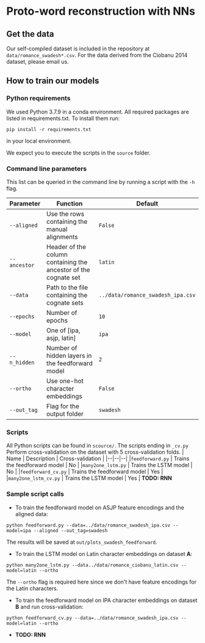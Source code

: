 # Proto-word reconstruction with NNs

## Get the data

Our self-compiled dataset is included in the repository at `data/romance_swadesh*.csv`. For the data derived from the Ciobanu 2014 dataset, please email us.

## How to train our models

### Python requirements
We used Python 3.7.9 in a conda environment. All required packages are listed in requirements.txt. To install them run:

    pip install -r requirements.txt
in your local environment.

We expect you to execute the scripts in the `source` folder.

### Command line parameters
This list can be queried in the command line by running a script with the `-h` flag.

| Parameter | Function | Default |
|--|--|--|
|`--aligned` | Use the rows containing the manual alignments | `False` |
|`--ancestor` | Header of the column containing the ancestor of the cognate set | `latin`
|`--data` | Path to the file containing the cognate sets | `../data/romance_swadesh_ipa.csv`|
|`--epochs` | Number of epochs | `10` |
|`--model`| One of [ipa, asjp, latin] | `ipa` |
|`--n_hidden` | Number of hidden layers in the feedforward model | `2` |
|`--ortho` | Use one-hot character embeddings  | `False` |
|`--out_tag` | Flag for the output folder | `swadesh` |

### Scripts
All Python scripts can be found in `scource/`. The scripts ending in `_cv.py` Perform cross-validation on the dataset
with 5 cross-validation folds. 
| Name | Description | Cross-validation |
|--|--|--|
|`feedforward.py` | Trains the feedforward model | No |
|`many2one_lstm.py` | Trains the LSTM model | No |
|`feedforward_cv.py` | Trains the feedforward model | Yes |
|`many2one_lstm_cv.py` | Trains the LSTM model | Yes |
**TODO: RNN**

### Sample script calls
* To train the feedforward model on ASJP feature encodings and the aligned data:

 `python feedforward.py --data=../data/romance_swadesh_ipa.csv --model=ipa --aligned --out_tag=swadesh`
 
 The results will be saved at `out/plots_swadesh_feedforward`.
* To train the LSTM model on Latin character embeddings on dataset **A**:

`python many2one_lstm.py --data../data/romance_ciobanu_latin.csv --model=latin --ortho`

The `--ortho` flag is required here since we don't have feature encodings for the Latin characters.

* To train the feedforward model on IPA character embeddings on dataset **B** and run cross-validation:

`python feedforward_cv.py --data=../data/romance_swadesh_ipa.csv --model=latin --ortho`

* **TODO: RNN**
